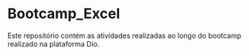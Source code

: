 # Bootcamp_Excel
Este repositório contém as atividades realizadas ao longo do bootcamp realizado na plataforma Dio. 
